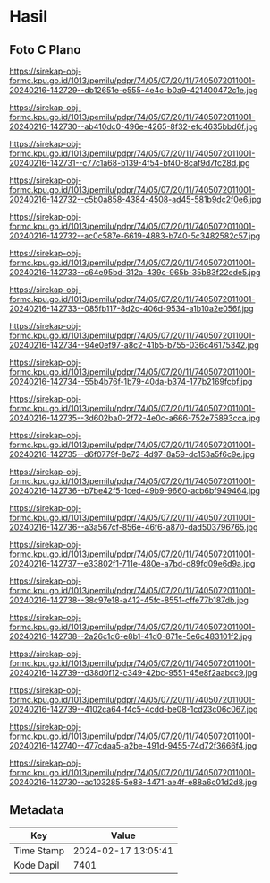 # Hasil

## Foto C Plano

https://sirekap-obj-formc.kpu.go.id/1013/pemilu/pdpr/74/05/07/20/11/7405072011001-20240216-142729--db12651e-e555-4e4c-b0a9-421400472c1e.jpg

https://sirekap-obj-formc.kpu.go.id/1013/pemilu/pdpr/74/05/07/20/11/7405072011001-20240216-142730--ab410dc0-496e-4265-8f32-efc4635bbd6f.jpg

https://sirekap-obj-formc.kpu.go.id/1013/pemilu/pdpr/74/05/07/20/11/7405072011001-20240216-142731--c77c1a68-b139-4f54-bf40-8caf9d7fc28d.jpg

https://sirekap-obj-formc.kpu.go.id/1013/pemilu/pdpr/74/05/07/20/11/7405072011001-20240216-142732--c5b0a858-4384-4508-ad45-581b9dc2f0e6.jpg

https://sirekap-obj-formc.kpu.go.id/1013/pemilu/pdpr/74/05/07/20/11/7405072011001-20240216-142732--ac0c587e-6619-4883-b740-5c3482582c57.jpg

https://sirekap-obj-formc.kpu.go.id/1013/pemilu/pdpr/74/05/07/20/11/7405072011001-20240216-142733--c64e95bd-312a-439c-965b-35b83f22ede5.jpg

https://sirekap-obj-formc.kpu.go.id/1013/pemilu/pdpr/74/05/07/20/11/7405072011001-20240216-142733--085fb117-8d2c-406d-9534-a1b10a2e056f.jpg

https://sirekap-obj-formc.kpu.go.id/1013/pemilu/pdpr/74/05/07/20/11/7405072011001-20240216-142734--94e0ef97-a8c2-41b5-b755-036c46175342.jpg

https://sirekap-obj-formc.kpu.go.id/1013/pemilu/pdpr/74/05/07/20/11/7405072011001-20240216-142734--55b4b76f-1b79-40da-b374-177b2169fcbf.jpg

https://sirekap-obj-formc.kpu.go.id/1013/pemilu/pdpr/74/05/07/20/11/7405072011001-20240216-142735--3d602ba0-2f72-4e0c-a666-752e75893cca.jpg

https://sirekap-obj-formc.kpu.go.id/1013/pemilu/pdpr/74/05/07/20/11/7405072011001-20240216-142735--d6f0779f-8e72-4d97-8a59-dc153a5f6c9e.jpg

https://sirekap-obj-formc.kpu.go.id/1013/pemilu/pdpr/74/05/07/20/11/7405072011001-20240216-142736--b7be42f5-1ced-49b9-9660-acb6bf949464.jpg

https://sirekap-obj-formc.kpu.go.id/1013/pemilu/pdpr/74/05/07/20/11/7405072011001-20240216-142736--a3a567cf-856e-46f6-a870-dad503796765.jpg

https://sirekap-obj-formc.kpu.go.id/1013/pemilu/pdpr/74/05/07/20/11/7405072011001-20240216-142737--e33802f1-711e-480e-a7bd-d89fd09e6d9a.jpg

https://sirekap-obj-formc.kpu.go.id/1013/pemilu/pdpr/74/05/07/20/11/7405072011001-20240216-142738--38c97e18-a412-45fc-8551-cffe77b187db.jpg

https://sirekap-obj-formc.kpu.go.id/1013/pemilu/pdpr/74/05/07/20/11/7405072011001-20240216-142738--2a26c1d6-e8b1-41d0-871e-5e6c483101f2.jpg

https://sirekap-obj-formc.kpu.go.id/1013/pemilu/pdpr/74/05/07/20/11/7405072011001-20240216-142739--d38d0f12-c349-42bc-9551-45e8f2aabcc9.jpg

https://sirekap-obj-formc.kpu.go.id/1013/pemilu/pdpr/74/05/07/20/11/7405072011001-20240216-142739--4102ca64-f4c5-4cdd-be08-1cd23c06c067.jpg

https://sirekap-obj-formc.kpu.go.id/1013/pemilu/pdpr/74/05/07/20/11/7405072011001-20240216-142740--477cdaa5-a2be-491d-9455-74d72f3666f4.jpg

https://sirekap-obj-formc.kpu.go.id/1013/pemilu/pdpr/74/05/07/20/11/7405072011001-20240216-142730--ac103285-5e88-4471-ae4f-e88a6c01d2d8.jpg


## Metadata

| Key        | Value               |
| ---------- | ------------------- |
| Time Stamp | 2024-02-17 13:05:41 |
| Kode Dapil | 7401                |



